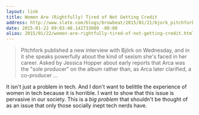 ```yaml
---
layout: link
title: Women Are (Rightfully) Tired of Not Getting Credit
address: http://www.slate.com/blogs/browbeat/2015/01/21/bjork_pitchfork_interview_she_s_tired_of_not_getting_credit_for_her_music.html?wpsrc=fol_tw
date: 2015-01-22 09:03:40.142733000 -08:00
alias: 2015/01/22/women-are-rightfully-tired-of-not-getting-credit.html
---
```


> Pitchfork published a new interview with Björk on Wednesday, and in it she speaks powerfully about the kind of sexism she's faced in her career. Asked by Jessica Hopper about early reports that Arca was the "sole producer" on the album rather than, as Arca later clarified, a co-producer ...

It isn't just a problem in tech. And I don't want to belittle the experience of women in tech because it is horrible. I want to show that this issue is pervasive in our society. This is a *big problem* that shouldn't be thought of as an issue that only those socially inept tech nerds have.
